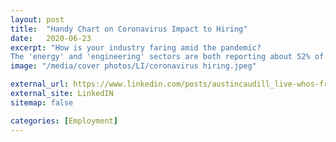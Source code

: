 ```yaml
---
layout: post
title:  "Handy Chart on Coronavirus Impact to Hiring"
date:   2020-06-23
excerpt: "How is your industry faring amid the pandemic?
The 'energy' and 'engineering' sectors are both reporting about 52% of companies implementing hiring freezes or layoffs."
image: "/media/cover photos/LI/coronavirus hiring.jpeg"

external_url: https://www.linkedin.com/posts/austincaudill_live-whos-freezing-hiring-from-coronavirus-activity-6681213861409955840-wtr6
external_site: LinkedIN
sitemap: false

categories: [Employment]
---
```


